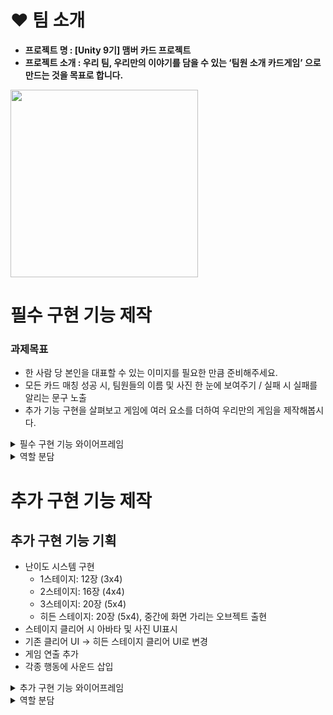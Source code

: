 # ❤ 팀 소개
- **프로젝트 명 :  [Unity 9기] 맴버 카드 프로젝트**
- **프로젝트 소개 :  우리 팀, 우리만의 이야기를 담을 수 있는 ‘팀원 소개 카드게임’ 으로 만드는 것을 목표로 합니다.**
<img src="https://github.com/user-attachments/assets/68e1279e-9c20-4b58-99f7-8ca8cf8c07b9" width="300" />



# 필수 구현 기능 제작
### 과제목표
    
- 한 사람 당 본인을 대표할 수 있는 이미지를 필요한 만큼 준비해주세요.
- 모든 카드 매칭 성공 시, 팀원들의 이름 및 사진 한 눈에 보여주기 / 실패 시 실패를 알리는 문구 노출
- 추가 기능 구현을 살펴보고 게임에 여러 요소를 더하여 우리만의 게임을 제작해봅시다.


<details>
<summary>필수 구현 기능 와이어프레임</summary>

![image](https://github.com/user-attachments/assets/a8869c53-8fb4-42c1-820a-92e9af98c90b)

</details>

<details>
<summary> 역할 분담 </summary>

1. 이준영 : StartScene, Audio(시작 화면, 화면 전환)
<details>
<summary> 작업물 </summary>

```csharp
    AudioSource audioSource;  // 오디오 소스를 담을 변수. 버튼 클릭 시 소리를 재생하기 위해 사용.
    public AudioClip clip;    // 버튼 클릭 시 재생될 오디오 클립을 저장할 변수.

    private void Start()
    {
        audioSource = GetComponent<AudioSource>();
    }

    // 게임 시작 버튼 클릭 시 호출
    public void StartGame()
    {
        Time.timeScale = 1.0f;  // 게임 시간을 정상 흐름으로 설정. 일시정지 상태를 해제하는 역할.
        audioSource.PlayOneShot(clip);  // 버튼 클릭 시 설정된 오디오 클립을 한 번 재생.
        AudioManager.instance.BGMSound();  // 오디오 매니저를 통해 배경 음악을 시작.
        Invoke("StartGameInvoke", 0.5f); 
    }

    // 리셋 버튼 클릭 시 호출
    public void resetButton()
    {   
        Time.timeScale = 1.0f;  // 게임 시간을 정상 흐름으로 설정, 일시정지 상태 해제.
        AudioManager.instance.BGMSound();  // 오디오 매니저를 통해 배경 음악을 시작.
        SceneManager.LoadScene("StartScene");  // 스타트 씬으로 전환, 게임을 초기 상태로 리셋.
    }

    // 0.5초 후에 호출
    void StartGameInvoke()
    {
        SceneManager.LoadScene("MainScene");  // 메인 씬으로 전환
    }

```
오디오까지 고려하여 미리준비
</details>

2. 한예준 : Card (랜덤 이미지 삽입)

<details>
<summary> 작업물 </summary>

```csharp
    public int idx = 0;  // 카드의 고유 번호를 저장하는 변수
    public GameObject front;  // 카드의 앞면
    public GameObject back;   // 카드의 뒷면
    public Animator anim;  // 카드 애니메이션을 제어

    AudioSource audioSource;
    public AudioClip clip;

  
    private void Start()
    {
        audioSource = GetComponent<AudioSource>();
    }

    // 카드를 열 때 호출
    public void OpenCard()
    {
        audioSource.PlayOneShot(clip);  // 카드가 열릴 때 소리를 한 번 재생

        anim.SetBool("isOpen", true);  // 카드 애니메이션에서 "isOpen" 파라미터를 true로 설정하여 카드를 여는 애니메이션을 실행
        front.SetActive(true);  // 카드의 앞면을 활성화
        back.SetActive(false);  // 카드의 뒷면을 비활성화

        // 첫 번째 카드가 아직 선택되지 않았다면 첫 번째 카드로 설정
        if (GameManager.Instance.firstCard == null)
        {
            GameManager.Instance.firstCard = this;
        }
        else
        {
            // 두 번째 카드가 선택되었을 때
            GameManager.Instance.secondCard = this;
            GameManager.Instance.isMatched();  // 카드가 맞는지 검사
        }
    }

    // 카드를 삭제할 때 호출
    public void DestroyCard()
    {
        Invoke("DestoryCardInvoke", 1.0f);  // 1초 후 DestoryCardInvoke 메소드를 호출하여 카드를 삭제
    }

    // 카드 삭제 함수
    void DestoryCardInvoke()
    {
        Destroy(gameObject);  // 게임 오브젝트(카드)를 삭제
    }

    // 카드를 닫을 때 호출
    public void CloseCard()
    {
        Invoke("CloseCardInvoke", 1.0f);  // 1초 후 CloseCardInvoke 메소드를 호출하여 카드를 닫음
    }

    // 카드 닫기 함수
    void CloseCardInvoke()
    {
        anim.SetBool("isOpen", false);  // 카드 애니메이션에서 "isOpen" 파라미터를 false로 설정하여 카드를 닫는 애니메이션 실행
        front.SetActive(false);  // 카드의 앞면을 비활성화
        back.SetActive(true);    // 카드의 뒷면을 활성화
    }

    public SpriteRenderer frontImage;  // 카드의 앞면 이미지를 표시하는 SpriteRenderer

    // 카드의 이미지를 설정하는 함수
    public void setting(int number)
    {
        idx = number;  // 카드의 고유 번호를 설정
        frontImage.sprite = Resources.Load<Sprite>($"Card{idx}");  // Resources 폴더에서 해당 카드 이미지를 로드하여 frontImage에 적용
    }
```
</details>

3. 최홍진 : UI (시간 측정, 게임 종료 UI)
<details>
<summary> 작업물 </summary>
와이어 프레임 기반으로 UI를 제작

![image](https://github.com/user-attachments/assets/288e8270-247f-4d08-abc5-0459027883cb)
![image](https://github.com/user-attachments/assets/0ccec7a6-9bc0-48f5-a6ab-26d447d541ba)

</details>

4. 송치웅 : GameManager (게임 진행에 필요한 C# 작성)
<details>
<summary> 작업물 </summary>

```csharp
 public static GameManager Instance;  // 싱글톤 패턴을 적용하여 다른 스크립트에서 접근할 수 있는 인스턴스

    public Card firstCard;  // 첫 번째로 선택된 카드
    public Card secondCard;  // 두 번째로 선택된 카드

    public Text timeTxt;  // 시간 표시를 위한 UI 텍스트
    public Text scoreTxt;  // 점수 표시를 위한 UI 텍스트
    public Text stageTxt;  // 단계 표시를 위한 UI 텍스트
    public GameObject endPanel;  // 게임 종료 시 표시될 UI 패널
    public GameObject clearPanel;  // 게임 클리어 시 표시될 UI 패널

    float time = 0.0f;  // 게임 시간
    int score = 0;  // 플레이어 점수
    int stage = 1;  // 현재 게임 단계
    bool time20 = true;  // 20초 지났을 때 알림을 한 번만 보내기 위한 변수

    public int cardCount = 0;  // 남은 카드 수

    AudioSource audioSource;  // 게임 오디오를 재생하기 위한 AudioSource
    public AudioClip matchClip;  // 카드가 맞았을 때 재생될 소리
    public AudioClip notMatchClip;  // 카드가 맞지 않았을 때 재생될 소리

    // 싱글톤 패턴을 위한 Awake
    void Awake()
    {
        if (Instance == null)
            Instance = this;  // 인스턴스가 없다면 현재 오브젝트를 인스턴스로 설정
    }


    void Start()
    {
        Time.timeScale = 1.0f;  // 게임의 시간을 정상 속도로 설정
        audioSource = GetComponent<AudioSource>();  // AudioSource 컴포넌트 가져오기
    }

    void Update()
    {
        // 시간 제한 체크 (30초가 지나면 게임 오버)
        if (time > 30.0f)
        {
            time = 30.0f;  // 시간을 30초로 제한
            Gameover();  // 게임 오버 호출
            ShowEndUI();  // 게임 종료 UI 표시
        }
        else if(time > 20.0f && time20)  // 시간이 20초를 넘기면 한 번만 알림
        {
            AudioManager.instance.timeOutSound();  // 시간이 20초가 넘어가면 경고음 재생
            time20 = false;  // 경고음을 한 번만 재생하도록 설정
        }
        else
        {
            time += Time.deltaTime;  // 시간이 지나면 `time` 변수에 누적
        }

        // 게임 시간이 UI에 표시되도록 업데이트
        timeTxt.text = time.ToString("N2");  // 소수점 두 자리까지 표시
    }

    // 카드 두 개가 맞는지 확인
    public void isMatched()
    {
        // 두 카드의 번호가 일치하는지 확인
        if (firstCard.idx == secondCard.idx)
        {
            audioSource.PlayOneShot(matchClip);  // 카드가 맞으면 맞추기 소리 재생

            // 두 카드가 일치하면 삭제
            firstCard.DestroyCard();
            secondCard.DestroyCard();

            // 남은 카드 수를 2개 줄임 (두 카드를 맞췄기 때문에)
            cardCount -= 2;
            score++;  // 점수 1점 추가

            // 모든 카드를 맞췄으면 게임 종료
            if(cardCount == 0)
            {
                AudioManager.instance.BGMSound();  // 배경 음악을 재생
                Gameover();  // 게임 오버 처리
                clearPanel.SetActive(true);  // 게임 클리어 UI 활성화
            }
        }
        else
        {
            audioSource.PlayOneShot(notMatchClip);  // 카드가 맞지 않으면 틀리기 소리 재생

            // 두 카드가 일치하지 않으면 닫기
            firstCard.CloseCard();
            secondCard.CloseCard();
        }

        // 두 카드를 null로 설정하여 다음 카드 선택을 기다림
        firstCard = null;
        secondCard = null;
    }

    // 게임 오버 처리
    public void Gameover()
    {
        Time.timeScale = 0f;  // 게임 시간을 멈춤 (시간 흐르지 않게)
    }

    // 게임 종료 UI
    public void ShowEndUI()
    {
        endPanel.SetActive(true);  // 게임 종료 패널 활성화

        // 점수와 단계 정보를 UI에 표시
        scoreTxt.text = score.ToString();
        stageTxt.text = stage.ToString();
    }

```
싱글톤 처리하여 작업진행
</details>

5. 윤지민 : Board (카드 랜덤 배치 및 뒤집기, 파괴)
<details>
<summary> 작업물 </summary>

```csharp
    public Transform Cards;
    public GameObject card;

    // 게임 시작 시 카드들을 생성
    void Start()
    {
        // 카드에 할당될 번호 배열 (0~9까지의 숫자 두 개씩 포함)
        int[] arr = { 0, 0, 1, 1, 2, 2, 3, 3, 4, 4, 5, 5, 6, 6, 7, 7, 8, 8, 9, 9 };
        
        // 배열을 무작위로 섞음 (랜덤 번호 배치를 위해)
        arr = arr.OrderBy(x => Random.Range(0f, 9f)).ToArray();

        // 카드 20개 생성
        for (int i = 0; i < 20; i++)
        {
            // 카드 프리팹을 인스턴스화하여 게임 오브젝트로 생성
            GameObject go = Instantiate(card, this.transform);

            // 카드의 위치를 계산하여 배치 (2D 좌표로 배치)
            float x = (i % 4) * 1.2f - 1.8f;  // x 좌표 계산 (4열로 배치)
            float y = (i / 4) * 1.2f - 3.9f;  // y 좌표 계산 (5행으로 배치)
            go.transform.position = new Vector2(x, y);  // 계산된 위치에 카드 배치

            // 각 카드에 번호를 설정
            go.GetComponent<Card>().setting(arr[i]);
        }

        // GameManager의 cardCount 변수에 생성된 카드 수 할당
        GameManager.Instance.cardCount = arr.Length;
    }

```
</details>

</details>

# 추가 구현 기능 제작
## 추가 구현 기능 기획
- 난이도 시스템 구현
  - 1스테이지: 12장 (3x4)
  - 2스테이지: 16장 (4x4)
  - 3스테이지: 20장 (5x4)
  - 히든 스테이지: 20장 (5x4), 중간에 화면 가리는 오브젝트 출현
- 스테이지 클리어 시 아바타 및 사진 UI표시
- 기존 클리어 UI → 히든 스테이지 클리어 UI로 변경
- 게임 연출 추가
- 각종 행동에 사운드 삽입


</details>

<details>
<summary>추가 구현 기능 와이어프레임</summary>

![image (1)](https://github.com/user-attachments/assets/9bce4bca-68ec-476e-b479-f991524d396f)

[FigJam 링크](https://www.figma.com/board/kqfsLfo242uS1RmSHz0248/Welcome-to-FigJam?node-id=0-1&p=f&t=LT1XHxGTUypk7tS4-0)

</details>































<details>
<summary> 역할 분담 </summary>

## 1. 게임에 필요한 매니저 추가 작성
게임 매니저 추가기능 작성 (송치웅)
- 난이도 시스템 추가 (정보 값을 저장하여 다른 씬으로 전달)
- 각 스테이지에 60초 시간 제한 추가
- 게임 오버 시 점수와 스테이지 표기 추가
    
버튼 매니저 추가 (이준영)
- 스테이지 이동 버튼, 게임 재시작 버튼 등 일괄 관리
<details>
<summary> 작업물1 </summary>
```csharp
   int stage;  // 현재 플레이어가 클리어한 스테이지 정보

    public GameObject stage2;  // 스테이지2 버튼
    public GameObject stage3;  // 스테이지3 버튼
    public GameObject hiddenStage;  // 히든 스테이지 버튼

    private void Start()
    {
        AudioManager.instance.BGMSound();

        // PlayerPrefs를 사용하여 이전에 저장된 스테이지 클리어 정보 불러오기기
        // 만약 값이 없으면 기본값 0을 반환합니다.
        stage = PlayerPrefs.GetInt("stageClear");
        // 스테이지 값에 따라 각 스테이지의 오브젝트를 활성화합니다.
        if지1
    public void StartStage1()
    {
        // GameManager에게 1스테이지로 갈 것임을 알리기 위해 PlayerPrefs에 저장
        PlayerPrefs.SetInt("stage", 1); // "stage" 값으로 1을 설정
        Time.timeScale = 1;  // 시간 흐름을 정상으로 설정 (게임이 진행되도록)
        audioSource.PlayOneShot(clip);  // 게임 시작 소리 재생
        Invoke("StartGameInvoke", 0.5f);  // 0.5초 뒤에 StartGameInvoke 메소드 호출
    }

    // 스테이지2
    public void StartStage2()
    {
        // GameManager에게 2스테이지로 갈 것임을 알리기 위해 PlayerPrefs에 저장
        PlayerPrefs.SetInt("stage", 2);
        Time.timeScale = 1;
        audioSource.PlayOneShot(clip);
        Invoke("StartGameInvoke", 0.5f);
    }

    // 스테이지3
    public void StartStage3()
    {
        // GameManager에게 3스테이지로 갈 것임을 알리기 위해 PlayerPrefs에 저장
        PlayerPrefs.SetInt("stage", 3);
        Time.timeScale = 1;
        audioSource.PlayOneShot(clip);
        Invoke("StartGameInvoke", 0.5f);
    }

    // 히든 스테이지
    public void StartStageHidden()
    {
        PlayerPrefs.SetInt("stage", 4);
        Time.timeScale = 1;
        audioSource.PlayOneShot(clip);
        Invoke("StartGameInvoke", 0.5f);
    }

    // 리셋
    public void retryButton()
    {
        PlayerPrefs.SetInt("stage", GameManager.Instance.getStage());  // 현재 스테이지 저장
        SceneManager.LoadScene("MainScene");  // "MainScene" 씬으로 로드
    }

    // 메뉴를 눌렀을 때, 스테이지 씬으로 넘어가는 메소드
    public void stageButton()
    {
        SceneManager.LoadScene("StageScene");  // "StageScene" 씬으로 로드
    }

    // 게임 시작 소리 후, MainScene으로 넘어가는 메소드
    void StartGameInvoke()
    {
        SceneManager.LoadScene("MainScene");  // "MainScene" 씬으로 로드
    }

```
Button.cs는 Button을 관리하기 위해서 만든 스크립트이다. StartStage는 GameManager에게 현재 스테이지 정보를 넘기는 역할도 하고 있다.
Button이 한 스테이지에서 많이 있기도 하고 소리도 들어가야 하기 때문에 ButtonManager라는 오브젝트를 만들어서 관리하였다.

</details>

사운드 매니저 추가 (이준영)
- 카드를 클릭하거나 뒤집을 때, 게임이 시작될 때, 진행 중 성공 또는 실패 시 효과음을 삽입
- 타이머 시간이 촉박할 때, 게이머에게 경고하는 배경 음악으로 변경

<details>
<summary> 작업물 </summary>
AudioManager.cs
```csharp
//Singleton
    public static AudioManager instance;
    
    AudioSource audioSource;
    public AudioClip BGMClip;  //BGM
    public AudioClip timeOutClip;   //timeOut
    public AudioClip hurryUpSound;  //hurry up

    private void Awake()
    {
        if(instance == null)
        {
            instance = this;
            DontDestroyOnLoad(gameObject);
        }
        else
        {
            Destroy(gameObject);
        }

    }

    void Start()
    {
        audioSource = GetComponent<AudioSource>();

        BGMSound();
    }

    public void timeOutSound()
    {
        audioSource.PlayOneShot(hurryUpSound);  //one play
        audioSource.clip = timeOutClip;
        audioSource.Play(); //loop play
    }

    public void BGMSound()
    {
        audioSource.clip = BGMClip;
        audioSource.Play(); //loop play
    }


```
AudioManager.cs는 주로 BGM을 다루는 스크립트이다. 게임 시작 시에는 BGM이 나오지만 게임 플레이 중 20초 이내로 가게 되면 hurry up 사운드와 함께 째깍째깍하는 소리로 바뀌게하기 위해서 timeOutSound()함수를 만들었다.
AudioManager 오브젝트에는 AudioSource 컴포넌트의 loop를 true값으로 바꿔줘야 소리가 정상 작동 할 수 있다. 만약 이와 다른 방법으로 하고 싶다면 Start()함수에서 audioSource.loop = true; 를 추가하면 된다.

</details>

    
## 2. 게임에 연출 (한예준)
카드가 뒤집어지는 모습을 애니메이션으로 추가
- 카드를 클릭했을 때 애니메이션으로 Y축을 180도 회전
- 두 카드의 사진이 서로 같을 시 회전하며 소멸하는 애니메이션 추가
- 두 카드의 사진이 서로 다를 시
    
## 3. 스테이지 or 난이도 추가하기
카드의 개수가 늘어난 더 어려운 스테이지 구현(윤지민)
- 난이도 변수를 가져와 1줄씩 추가
- 1스테이지: 12장 (3×4) 이준영님 사진추가
- 2스테이지: 16장 (4×4) 한예준님, 윤지민님 사진추가
- 3스테이지: 20장 (5×4) 최홍진님, 송치웅님 사진추가
    
스테이지 선택, 구분 가능한 화면 제작 (최홍진)
- 와이어 프레임 기반으로 UI제작
    
## 4.히든 스테이지 구현하기
해금 조건  : 스테이지3을 20초 이상 남기고 클리어 (이준영)
- 3스테이지 클리어시 20초 조건을 확인하여 만족 못할시 난이도 변수값 - / 만족시 해금

    
기본 베이스 스테이지 3에 중간 중간에 화면을 가리는 오브젝트 출현.
- 잉크(커지고 점점 사라지는 효과)프리팹 생성(최홍진)
<details>
<summary> 프리팹 </summary>
    
<img src="https://github.com/user-attachments/assets/340bbaad-f7ce-45d5-baaf-ebd15f95d30c" width="200" />

</details>

- 잉크 랜덤 드랍 (이준영)

<details>
<summary> 작업물 </summary>
```csharp
    
    void Start()
    {
        float x = Random.Range(-2.0f, 2.0f); // 랜덤 좌표값
        float y = Random.Range(-4.0f, 2.0f);

        transform.position = new Vector3(x, y, 0); //랜덤생성
        Destroy(gameObject,6.0f); //오브젝트 파괴
    }

```
</details>

</details>




<details>
<summary>트러블 슈팅</summary>



</details>






# 시연영상
## 필수기능 완성본 시연영상
<details>
<summary>게임진행</summary>

<img src="https://github.com/user-attachments/assets/a20a8476-f106-4137-a212-3f6d579540c5" width="300" />

</details>

## 추가기능 완성본 시연영상

<details>
<summary> 게임진행 </summary>

<img src="https://github.com/user-attachments/assets/28233523-ce94-4f85-8ca4-bf58b4409bb5" width="300" />

</details>

<details>
<summary> 난이도증가 </summary>

<img src="https://github.com/user-attachments/assets/7ae69a64-b6df-4327-954e-cff5d7ca0cae" width="300" />

</details>

<details>
<summary> 히든 스테이지 </summary>

[![게임 영상 보기](https://img.youtube.com/vi/rcHFXvefBkI/0.jpg)](https://www.youtube.com/shorts/rcHFXvefBkI)

</details>




----------------------------------- 접기 예제 ----------------------------------------------


<details>
<summary> 접기 </summary>

내용

</details>




코드 작성 하실분
```csharp

코드

```





<details>
<summary> 작업물 </summary>

```csharp

코드

```
</details>







